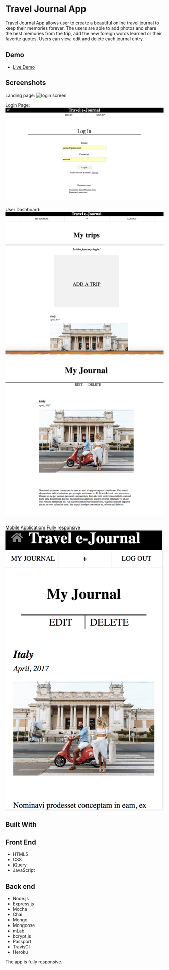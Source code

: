# Travel Journal App

Travel Journal App allows user to create a beautiful online travel journal to 
keep their memories forever. The users are able to add photos and share the best memories from the trip,
add the new foreign words learned or their favorite quotes. Users can view, edit and delete each journal
entry.

## Demo
- [Live Demo](https://travel-journal-app.herokuapp.com/)

## Screenshots

Landing page:
![login screen](screenshots/1.png)

Login Page:
![login page](screenshots/3.png)

User Dashboard:
![user dashboard](screenshots/5.png)

![entry](screenshots/6.png)

Mobile Application/ Fully responsive
![venues page](screenshots/7.png)

## Built With
## Front End 

- HTML5
- CSS
- jQuery
- JavaScript
## Back end

- Node.js
- Express.js
- Mocha
- Chai
- Mongo
- Mongoose
- mLab
- bcrypt.js
- Passport
- TravisCI
- Heroku

The app is fully responsive.


